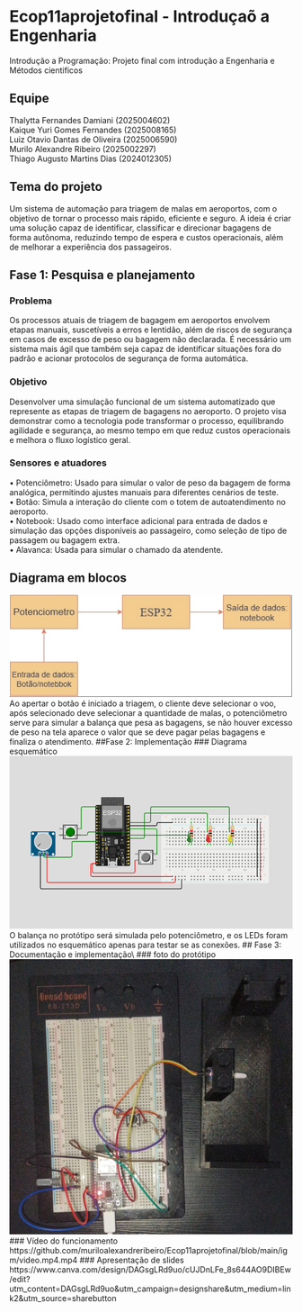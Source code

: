 # Ecop11aprojetofinal - Introduçaõ a Engenharia 
Introdução a Programação: Projeto final com introdução a Engenharia e Métodos cientificos 
## Equipe 
Thalytta Fernandes Damiani (2025004602)\
Kaique Yuri Gomes Fernandes (2025008165)\
Luiz Otavio Dantas de Oliveira (2025006590)\
Murilo Alexandre Ribeiro (2025002297)\
Thiago Augusto Martins Dias (2024012305)

## Tema do projeto
Um sistema de automação para triagem de malas em aeroportos, com o objetivo de tornar o processo mais rápido, eficiente e seguro. A ideia é criar uma solução capaz de identificar, classificar e direcionar bagagens de forma autônoma, reduzindo tempo de espera e custos operacionais, além de melhorar a experiência dos passageiros.
## Fase 1: Pesquisa e planejamento 
### Problema 
Os processos atuais de triagem de bagagem em aeroportos envolvem etapas manuais, suscetíveis a erros e lentidão, além de riscos de segurança em casos de excesso de peso ou bagagem não declarada. É necessário um sistema mais ágil que também seja capaz de identificar situações fora do padrão e acionar protocolos de segurança de forma automática.
### Objetivo
Desenvolver uma simulação funcional de um sistema automatizado que represente as etapas de triagem de bagagens no aeroporto. O projeto visa demonstrar como a tecnologia pode transformar o processo, equilibrando agilidade e segurança, ao mesmo tempo em que reduz custos operacionais e melhora o fluxo logístico geral.
### Sensores e atuadores
•	Potenciômetro: Usado para simular o valor de peso da bagagem de forma analógica, permitindo ajustes manuais para diferentes cenários de teste.\
•	Botão: Simula a interação do cliente com o totem de autoatendimento no aeroporto.\
•	Notebook: Usado como interface adicional para entrada de dados e simulação das opções disponíveis ao passageiro, como seleção de tipo de passagem ou bagagem extra.\
•	Alavanca: Usada para simular o chamado da atendente.
## Diagrama em blocos 
<img src = "https://github.com/muriloalexandreribeiro/Ecop11aprojetofinal/blob/main/igm/foto.PNG" />
 Ao apertar o botão é iniciado a triagem, o cliente deve selecionar o voo, após selecionado deve selecionar a quantidade de malas, o potenciômetro serve para simular a balança que pesa as bagagens, se não houver excesso de peso na tela aparece o valor que se deve pagar pelas bagagens e finaliza o atendimento.
##Fase 2: Implementação
### Diagrama esquemático 
<img src = "https://github.com/muriloalexandreribeiro/Ecop11aprojetofinal/blob/main/igm/fotassa.png" />
O balança no protótipo será simulada pelo potenciômetro, e os LEDs foram utilizados no esquemático apenas para testar se as conexões.
## Fase 3: Documentação e implementação\
### foto do protótipo
<img src = "https://github.com/muriloalexandreribeiro/Ecop11aprojetofinal/blob/main/igm/fotomassa.png.jpeg" />
### Vídeo do funcionamento 
https://github.com/muriloalexandreribeiro/Ecop11aprojetofinal/blob/main/igm/video.mp4.mp4
### Apresentação de slides
https://www.canva.com/design/DAGsgLRd9uo/cUJDnLFe_8s644AO9DIBEw/edit?utm_content=DAGsgLRd9uo&utm_campaign=designshare&utm_medium=link2&utm_source=sharebutton
